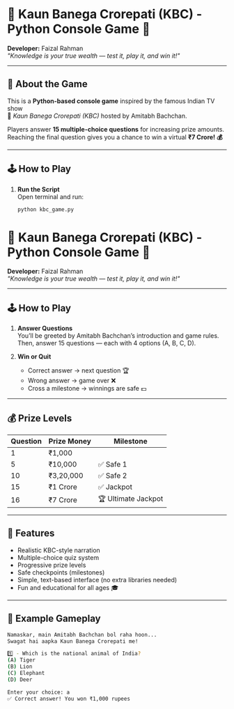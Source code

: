 # 🎯 Kaun Banega Crorepati (KBC) - Python Console Game 🎯

**Developer:** Faizal Rahman  
*"Knowledge is your true wealth — test it, play it, and win it!"*

---

## 🧠 About the Game

This is a **Python-based console game** inspired by the famous Indian TV show  
🎤 *Kaun Banega Crorepati (KBC)* hosted by Amitabh Bachchan.  

Players answer **15 multiple-choice questions** for increasing prize amounts.  
Reaching the final question gives you a chance to win a virtual **₹7 Crore! 💰**

---

## 🕹️ How to Play

1. **Run the Script**  
   Open terminal and run:
   ```bash
   python kbc_game.py
# 🎯 Kaun Banega Crorepati (KBC) - Python Console Game 🎯

**Developer:** Faizal Rahman  
*"Knowledge is your true wealth — test it, play it, and win it!"*

---

## 🕹️ How to Play

1. **Answer Questions**  
   You’ll be greeted by Amitabh Bachchan’s introduction and game rules.  
   Then, answer 15 questions — each with 4 options (A, B, C, D).

2. **Win or Quit**  
   - Correct answer → next question 🏆  
   - Wrong answer → game over ❌  
   - Cross a milestone → winnings are safe 💵

---

## 💰 Prize Levels

| Question | Prize Money      | Milestone           |
|----------|----------------|-------------------|
| 1        | ₹1,000          |                   |
| 5        | ₹10,000         | ✅ Safe 1          |
| 10       | ₹3,20,000       | ✅ Safe 2          |
| 15       | ₹1 Crore        | ✅ Jackpot         |
| 16       | ₹7 Crore        | 🏆 Ultimate Jackpot|

---

## 🧩 Features

- Realistic KBC-style narration  
- Multiple-choice quiz system  
- Progressive prize levels  
- Safe checkpoints (milestones)  
- Simple, text-based interface (no extra libraries needed)  
- Fun and educational for all ages 🎓

---

## 📜 Example Gameplay

```bash
Namaskar, main Amitabh Bachchan bol raha hoon...
Swagat hai aapka Kaun Banega Crorepati me!

1️⃣ - Which is the national animal of India?
(A) Tiger
(B) Lion
(C) Elephant
(D) Deer

Enter your choice: a
✅ Correct answer! You won ₹1,000 rupees

